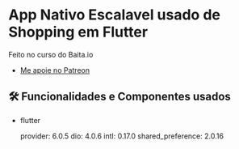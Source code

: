 # App Nativo Escalavel usado de Shopping em Flutter

Feito no curso do Baita.io

- [Me apoie no Patreon](https://patreon.com/carlosalbertopinto?fan_landing=true)

<h2>🛠️ Funcionalidades e Componentes usados</h2>

- flutter 

  provider: 6.0.5
  dio: 4.0.6
  intl: 0.17.0
  shared_preference: 2.0.16


